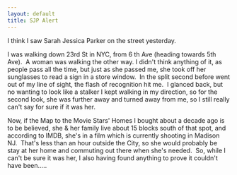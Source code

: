 ```yaml
---
layout: default
title: SJP Alert
---
```

I think I saw Sarah Jessica Parker on the street yesterday.&nbsp; 
<P>I was walking down 23rd St in NYC, from 6 th Ave (heading towards 5th Ave).&nbsp; A woman was walking the other way. I didn't think anything of it, as people pass all the time, but just as she passed me, she took off her sunglasses to read a sign in a store window.&nbsp; In the split second before went out of my line of sight, the flash of recognition hit me.&nbsp; I glanced back, but no wanting to look like a stalker I kept walking in my direction, so for the second look, she was further away and turned away from me, so I still really can't say for sure if it was her.&nbsp; </P>
<P>Now, if the Map to the Movie Stars' Homes I bought about a decade ago is to be believed, she &amp; her family live about 15 blocks south of that spot, and according to IMDB, she's in a film which is currently shooting in Madison NJ.&nbsp; That's less than an hour outside the City, so she would probably be stay at her home and commuting out there when she's needed.&nbsp; So, while I can't be sure it was her, I also having found anything to prove it couldn't have been.....</P>